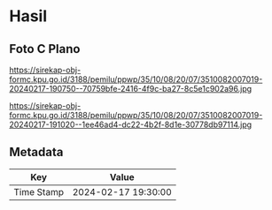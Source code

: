 # Hasil

## Foto C Plano

https://sirekap-obj-formc.kpu.go.id/3188/pemilu/ppwp/35/10/08/20/07/3510082007019-20240217-190750--70759bfe-2416-4f9c-ba27-8c5e1c902a96.jpg

https://sirekap-obj-formc.kpu.go.id/3188/pemilu/ppwp/35/10/08/20/07/3510082007019-20240217-191020--1ee46ad4-dc22-4b2f-8d1e-30778db97114.jpg


## Metadata

| Key        | Value               |
| ---------- | ------------------- |
| Time Stamp | 2024-02-17 19:30:00 |



